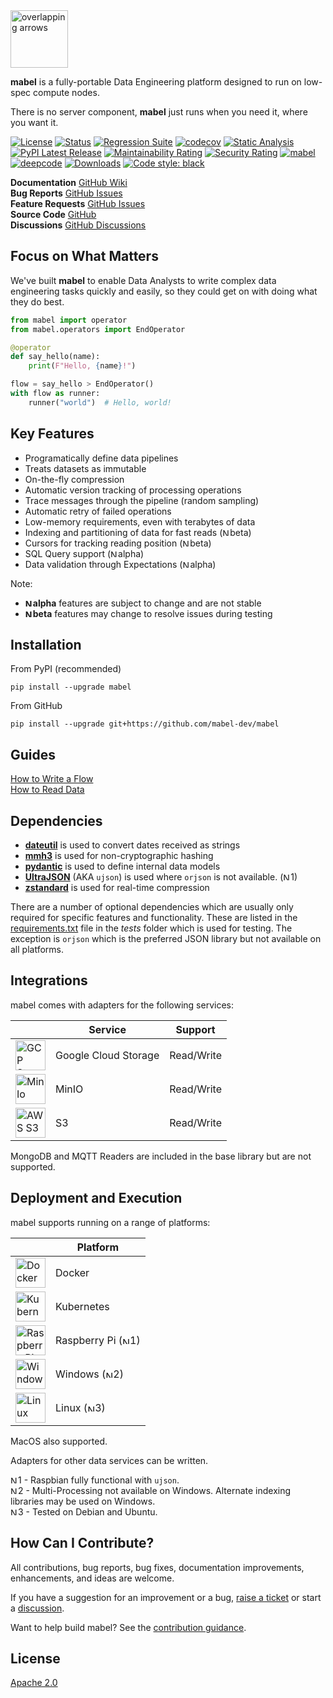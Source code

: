<img align="centre" alt="overlapping arrows" height="92" src="https://raw.githubusercontent.com/mabel-dev/mabel/main/icons/mabel.svg" />

**mabel** is a fully-portable Data Engineering platform designed to run on low-spec compute nodes.

There is no server component, **mabel** just runs when you need it, where you want it.

[![License](https://img.shields.io/badge/License-Apache%202.0-blue.svg)](https://github.com/mabel-dev/mabel/blob/master/LICENSE)
[![Status](https://img.shields.io/badge/status-beta-yellowgreen)](https://github.com/mabel-dev/mabel)
[![Regression Suite](https://github.com/mabel-dev/mabel/actions/workflows/regression_suite.yaml/badge.svg)](https://github.com/mabel-dev/mabel/actions/workflows/regression_suite.yaml)
[![codecov](https://codecov.io/gh/mabel-dev/mabel/branch/main/graph/badge.svg?token=CYD6E4PPKR)](https://codecov.io/gh/mabl-dev/mabel)
[![Static Analysis](https://github.com/mabel-dev/mabel/actions/workflows/static_analysis.yml/badge.svg)](https://github.com/mabel-dev/mabel/actions/workflows/static_analysis.yml)
[![PyPI Latest Release](https://img.shields.io/pypi/v/mabel.svg)](https://pypi.org/project/mabel/)
[![Maintainability Rating](https://sonarcloud.io/api/project_badges/measure?project=joocer_mabel&metric=sqale_rating)](https://sonarcloud.io/dashboard?id=joocer_mabel)
[![Security Rating](https://sonarcloud.io/api/project_badges/measure?project=joocer_mabel&metric=security_rating)](https://sonarcloud.io/dashboard?id=joocer_mabel)
[![mabel](https://snyk.io/advisor/python/mabel/badge.svg)](https://snyk.io/advisor/python/mabel)
[![deepcode](https://www.deepcode.ai/api/gh/badge?key=eyJhbGciOiJIUzI1NiIsInR5cCI6IkpXVCJ9.eyJwbGF0Zm9ybTEiOiJnaCIsIm93bmVyMSI6Impvb2NlciIsInJlcG8xIjoibWFiZWwiLCJpbmNsdWRlTGludCI6ZmFsc2UsImF1dGhvcklkIjoyNTcxMiwiaWF0IjoxNjE5MjUyNzkxfQ.UtjaLJQjVxoQjesfMXuQ-tnbvJBUEzMUSJAC_neucek)](https://www.deepcode.ai/app/gh/mabel-dev/mabel/_/dashboard?utm_content=gh%2Fmabel-dev%2Fmabel)
[![Downloads](https://pepy.tech/badge/mabel)](https://pepy.tech/project/mabel)
[![Code style: black](https://img.shields.io/badge/code%20style-black-000000.svg)](https://github.com/psf/black)


**Documentation** [GitHub Wiki](https://github.com/mabel-dev/mabel/wiki)  
**Bug Reports** [GitHub Issues](https://github.com/mabel-dev/mabel/issues/new/choose)  
**Feature Requests** [GitHub Issues](https://github.com/mabel-dev/mabel/issues/new/choose)  
**Source Code**  [GitHub](https://github.com/mabel-dev/mabel)  
**Discussions** [GitHub Discussions](https://github.com/mabel-dev/mabel/discussions)

## Focus on What Matters

We've built **mabel** to enable Data Analysts to write complex data engineering tasks
quickly and easily, so they could get on with doing what they do best.

~~~python
from mabel import operator
from mabel.operators import EndOperator

@operator
def say_hello(name):
    print(F"Hello, {name}!")

flow = say_hello > EndOperator()
with flow as runner:
    runner("world")  # Hello, world!
~~~

## Key Features

-  Programatically define data pipelines
-  Treats datasets as immutable
-  On-the-fly compression
-  Automatic version tracking of processing operations
-  Trace messages through the pipeline (random sampling)
-  Automatic retry of failed operations
-  Low-memory requirements, even with terabytes of data
-  Indexing and partitioning of data for fast reads (<img align="centre" alt="Notice" height="12" src="https://raw.githubusercontent.com/mabel-dev/mabel/main/icons/note.svg" />beta) 
-  Cursors for tracking reading position (<img align="centre" alt="Notice" height="12" src="https://raw.githubusercontent.com/mabel-dev/mabel/main/icons/note.svg" />beta) 
-  SQL Query support (<img align="centre" alt="Notice" height="12" src="https://raw.githubusercontent.com/mabel-dev/mabel/main/icons/note.svg" />alpha)
-  Data validation through Expectations (<img align="centre" alt="Notice" height="12" src="https://raw.githubusercontent.com/mabel-dev/mabel/main/icons/note.svg" />alpha)

Note:
- **<img align="centre" alt="Notice" height="12" src="https://raw.githubusercontent.com/mabel-dev/mabel/main/icons/note.svg" />alpha** features are subject to change and are not stable  
- **<img align="centre" alt="Notice" height="12" src="https://raw.githubusercontent.com/mabel-dev/mabel/main/icons/note.svg" />beta** features may change to resolve issues during testing

## Installation

From PyPI (recommended)
~~~
pip install --upgrade mabel
~~~
From GitHub
~~~
pip install --upgrade git+https://github.com/mabel-dev/mabel
~~~

## Guides

[How to Write a Flow](https://github.com/mabel-dev/mabel/wiki/how_to_write_a_flow)  
[How to Read Data](https://github.com/mabel-dev/mabel/wiki/how_to_read_a_dataset)

## Dependencies

-  **[dateutil](https://dateutil.readthedocs.io/en/stable/)** is used to convert dates received as strings
-  **[mmh3](https://github.com/hajimes/mmh3)** is used for non-cryptographic hashing
-  **[pydantic](https://pydantic-docs.helpmanual.io/)** is used to define internal data models  
-  **[UltraJSON](https://github.com/ultrajson/ultrajson)** (AKA `ujson`) is used where `orjson` is not available. (<img align="centre" alt="Notice" height="12" src="https://raw.githubusercontent.com/mabel-dev/mabel/main/icons/note.svg" />1)
-  **[zstandard](https://github.com/indygreg/python-zstandard)** is used for real-time compression

There are a number of optional dependencies which are usually only required for
specific features and functionality. These are listed in the
[requirements.txt](https://github.com/mabel-dev/mabel/blob/main/tests/requirements.txt)
file in the _tests_ folder which is used for testing. The exception is `orjson` which
is the preferred JSON library but not available on all platforms.

## Integrations

mabel comes with adapters for the following services:

| | Service | Support
|-- |-- |-- 
| <img align="centre" alt="GCP Storage" height="48" src="https://raw.githubusercontent.com/mabel-dev/mabel/main/icons/gcs-logo.png" /> | Google Cloud Storage |  Read/Write
| <img align="centre" alt="MinIo" height="48" src="https://raw.githubusercontent.com/mabel-dev/mabel/main/icons/minio-logo.png" /> | MinIO | Read/Write
| <img align="centre" alt="AWS S3" height="48" src="https://raw.githubusercontent.com/mabel-dev/mabel/main/icons/s3-logo.png" /> | S3 | Read/Write

MongoDB and MQTT Readers are included in the base library but are not supported.

## Deployment and Execution

mabel supports running on a range of platforms:

| | Platform |
|-- |-- |
| <img align="centre" alt="Docker" height="48" src="https://raw.githubusercontent.com/mabel-dev/mabel/main/icons/docker-logo.png" /> | Docker
| <img align="centre" alt="Kubernetes" height="48" src="https://raw.githubusercontent.com/mabel-dev/mabel/main/icons/kubernetes-logo.svg" /> | Kubernetes
| <img align="centre" alt="Raspberry Pi" height="48" src="https://raw.githubusercontent.com/mabel-dev/mabel/main/icons/raspberry-pi-logo.svg" /> | Raspberry Pi (<img align="centre" alt="Notice" height="12" src="https://raw.githubusercontent.com/mabel-dev/mabel/main/icons/note.svg">1)
| <img align="centre" alt="Windows" height="48" src="https://raw.githubusercontent.com/mabel-dev/mabel/main/icons/windows-logo.png" /> | Windows (<img align="centre" alt="Notice" height="12" src="https://raw.githubusercontent.com/mabel-dev/mabel/main/icons/note.svg" />2)
| <img align="centre" alt="Linux" height="48" src="https://raw.githubusercontent.com/mabel-dev/mabel/main/icons/linux-logo.jpg" /> | Linux (<img align="centre" alt="Notice" height="12" src="https://raw.githubusercontent.com/mabel-dev/mabel/main/icons/note.svg" />3)

MacOS also supported.

Adapters for other data services can be written. 

<img align="centre" alt="Notice" height="12" src="https://raw.githubusercontent.com/mabel-dev/mabel/main/icons/note.svg" />1 - Raspbian fully functional with `ujson`.  
<img align="centre" alt="Notice" height="12" src="https://raw.githubusercontent.com/mabel-dev/mabel/main/icons/note.svg" />2 - Multi-Processing not available on Windows. Alternate indexing libraries may be used on Windows.  
<img align="centre" alt="Notice" height="12" src="https://raw.githubusercontent.com/mabel-dev/mabel/main/icons/note.svg" />3 - Tested on Debian and Ubuntu.

## How Can I Contribute?

All contributions, bug reports, bug fixes, documentation improvements,
enhancements, and ideas are welcome.

If you have a suggestion for an improvement or a bug, 
[raise a ticket](https://github.com/mabel-dev/mabel/issues/new/choose) or start a
[discussion](https://github.com/mabel-dev/mabel/discussions).

Want to help build mabel? See the [contribution guidance](https://github.com/mabel-dev/mabel/blob/main/.github/CONTRIBUTING.md).

## License

[Apache 2.0](LICENSE)
